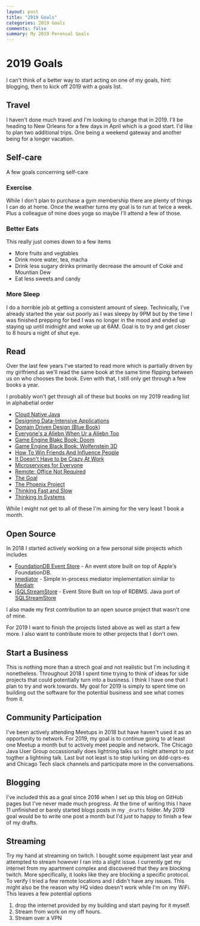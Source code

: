 ```yaml
---
layout: post
title: "2019 Goals"
categories: 2019 Goals
comments: false
summary: My 2019 Peronsal Goals
---
```


# 2019 Goals

I can't think of a better way to start acting on one of my goals, hint: blogging, then to kick off 2019 with a goals list.

## Travel

I haven't done much travel and I'm looking to change that in 2019. I'll be heading to New Orleans for a few days in April which is a good start. I'd like to plan two additional trips. One being a weekend gateway and another being for a longer vacation.

## Self-care

A few goals concerning self-care

### Exercise

While I don't plan to purchase a gym membership there are plenty of things I can do at home. Once the weather turns my goal is to run at twice a week. Plus a colleague of mine does yoga so maybe I'll attend a few of those.

### Better Eats

This really just comes down to a few items
- More fruits and vegtables 
- Drink more water, tea, macha
- Drink less sugary drinks primarily decrease the amount of Coke and Mountian Dew
- Eat less sweets and candy

### More Sleep

I do a horrible job at getting a consistent amount of sleep. Technically, I've already started the year out poorly as I was sleepy by 9PM but by the time I was finished prepping for bed I was no longer in the mood and ended up staying up until midnight and woke up at 6AM. Goal is to try and get closer to 8 hours a night of shut eye.

## Read

Over the last few years I've started to read more which is partially driven by my girlfriend as we'll read the same book at the same time flipping between us on who chooses the book. Even with that, I still only get through a few books a year.

I probably won't get through all of these but books on my 2019 reading list in alphabetial order
- [Cloud Native Java](https://www.amazon.com/Cloud-Native-Java-Designing-Resilient/dp/1449374646/ref=sr_1_3?ie=UTF8&qid=1546479903&sr=8-3&keywords=Cloud+Native+Java)
- [Designing Data-Intensive Applications](https://www.amazon.com/Designing-Data-Intensive-Applications-Reliable-Maintainable/dp/1449373321/ref=sr_1_1?ie=UTF8&qid=1546479974&sr=8-1&keywords=Designing+Data-Intensive+Applications)
- [Domain Driven Design (Blue Book)](https://www.amazon.com/Domain-Driven-Design-Tackling-Complexity-Software/dp/0321125215/ref=sr_1_2?ie=UTF8&qid=1546479948&sr=8-2&keywords=domain+driven+design)
- [Everyone's a Aliebn When Ur a Aliebn Too](https://www.amazon.com/Everyones-Aliebn-When-Ur-Too/dp/0062569023/ref=sr_1_1?ie=UTF8&qid=1546480353&sr=8-1&keywords=Everyone%27s+a+Aliebn+When+Ur+a+Aliebn+Too)
- [Game Engine Blakc Book: Doom](https://www.amazon.com/Game-Engine-Black-Book-Doom/dp/1987418433/ref=sr_1_1?ie=UTF8&qid=1546479992&sr=8-1&keywords=doom+black+book)
- [Game Engine Black Book: Wolfenstein 3D](https://www.amazon.com/Game-Engine-Black-Book-Wolfenstein/dp/1539692876/ref=sr_1_2?ie=UTF8&qid=1546480060&sr=8-2&keywords=wolfenstein+black+book)
- [How To Win Friends And Influence People](https://www.amazon.com/Friends-Influence-People-75th-Anniversary/dp/B0074MBMZ4/ref=sr_1_10?ie=UTF8&qid=1546480104&sr=8-10&keywords=How+To+Win+Friends+And+Influence+People)
- [It Doesn't Have to be Crazy At Work](https://www.amazon.com/Doesnt-Have-Be-Crazy-Work/dp/0062874780/ref=sr_1_1?ie=UTF8&qid=1546480127&sr=8-1&keywords=It+Doesn%27t+Have+to+be+Crazy+At+Work)
- [Microservices for Everyone](https://www.amazon.com/Microservices-everyone-Matthias-Noback/dp/9082120151/ref=sr_1_1?ie=UTF8&qid=1546480158&sr=8-1&keywords=Microservices+for+Everyone)
- [Remote: Office Not Required](https://www.amazon.com/Remote-Office-Required-Jason-Fried/dp/0804137501/ref=sr_1_1?ie=UTF8&qid=1546480178&sr=8-1&keywords=Remote+book)
- [The Goal](https://www.amazon.com/Goal-Process-Ongoing-Improvement/dp/0884271951/ref=sr_1_1?ie=UTF8&qid=1546480210&sr=8-1&keywords=The+Goal)
- [The Phoenix Project](https://www.amazon.com/Phoenix-Project-DevOps-Helping-Business/dp/1942788290/ref=sr_1_1?ie=UTF8&qid=1546480226&sr=8-1&keywords=The+Phoenix+Project)
- [Thinking Fast and Slow](https://www.amazon.com/Thinking-Fast-Slow-Daniel-Kahneman/dp/0374533555/ref=sr_1_1?ie=UTF8&qid=1546480267&sr=8-1&keywords=Thinking+Fast+and+Slow)
- [Thinking In Systems](https://www.amazon.com/Thinking-Systems-Donella-H-Meadows/dp/1603580557/ref=sr_1_1?ie=UTF8&qid=1546480298&sr=8-1&keywords=Thinking+In+Systems)

While I might not get to all of these I'm aiming for the very least 1 book a month.

## Open Source

In 2018 I started actively working on a few personal side projects which includes
- [FoundationDB Event Store](https://github.com/seancarroll/fdb-java-es) - An event store built on top of Apple's FoundationDB.
- [jmediator](https://github.com/seancarroll/jmediator) - Simple in-process mediator implementation similar to [Mediatr](https://github.com/jbogard/MediatR)
- [jSQLStreamStore](https://github.com/seancarroll/jSQLStreamStore) - Event Store Built on top of RDBMS. Java port of [SQLStreamStore](https://github.com/SQLStreamStore/SQLStreamStore)

 I also made my first contribution to an open source project that wasn't one of mine.

For 2019 I want to finish the projects listed above as well as start a few more. I also want to contribute more to other projects that I don't own. 

## Start a Business

This is nothing more than a strech goal and not realistic but I'm including it nonetheless. Throughout 2018 I spent time trying to think of ideas for side projects that could potentially turn into a business. I think I have one that I plan to try and work towards. My goal for 2019 is simply to spent time on building out the software for the potential business and see what comes from it.

## Community Participation

I've been actively attending Meetups in 2018 but have haven't used it as an opportunity to network. For 2019, my goal is to continue going to at least one Meetup a month but to actively meet people and network. The Chicago Java User Group occassionally does lightning talks so I might attempt to put togther a lightning talk. Last but not least is to stop lurking on ddd-cqrs-es and Chicago Tech slack channels and participate more in the conversations.

## Blogging

I've included this as a goal since 2016 when I set up this blog on GitHub pages but I've never made much progress. At the time of writing this I have 11 unfinished or barely started blogs posts in my `_drafts` folder. My 2019 goal would be to write one post a month but I'd just to happy to finish a few of my drafts.

## Streaming 

Try my hand at streaming on twitch. I bought some equipment last year and attempted to stream however I ran into a slight issue. I currently get my internet from my apartment complex and discovered that they are blocking twitch. More specifically, it looks like they are blocking a specific protocol. To verify I tried a few remote locations and I didn't have any issues. This might also be the reason why HQ video doesn't work while I'm on my WiFi. This leaves a few potential options 

1. drop the internet provided by my building and start paying for it myself.
2. Stream from work on my off hours.
3. Stream over a VPN
